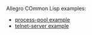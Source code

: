 Allegro COmmon Lisp examples:

* [process-pool example](process-pool/README.md)
* [telnet-server example](telnet-server/README.md)
